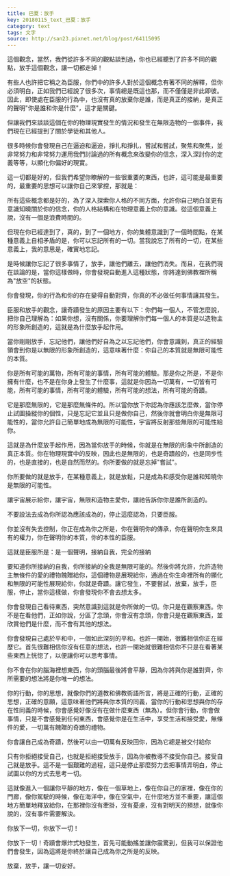 ```yaml
---
title: 巴夏：放手
key: 20180115_text_巴夏：放手
category: text
tags: 文字
source: http://san23.pixnet.net/blog/post/64115095
---
```


這個觀念，當然，我們從許多不同的觀點談到過，你也已經聽到了許多不同的觀點，放手這個觀念，讓一切都走掉！

有些人也許把它稱之為臣服，你們中的許多人對於這個概念有著不同的解釋，但你必須明白，正如我們已經說了很多次，事情總是既這也那，而不僅僅是非此即彼。因此，即使處在臣服的行為中，也沒有真的放棄你是誰，而是真正的接納，是真正的聲明"你是誰和你是什麼"，這才是關鍵。

但讓我們來談談這個在你的物理現實發生的情況和發生在無限造物的一個事件，我們現在已經提到了關於學徒和其他人。

很多時候你會發現自己在逼迫和逼迫，掙扎和掙扎，嘗試和嘗試，聚焦和聚焦，並非常努力和非常努力運用我們討論過的所有概念來改變你的信念，深入深討你的定義等等，以顯化你偏好的現實。

這一切都是好的，但我們希望你瞭解的一些很重要的東西，也許，這可能是最重要的，最重要的思想可以讓你自己來掌控，那就是：

所有這些概念都是好的，為了深入探索你人格的不同方面，允許你自己明白並更有意識知曉關於你的信念，你的人格結構和在物理意義上你的意識。從這個意義上說，沒有一個是浪費時間的。

但現在你已經達到了，真的，到了一個地方，你的集體意識到了一個時間點，在某種意義上自相矛盾的是，你可以忘記所有的一切。當我說忘了所有的一切，在某些意義上，我的意思是，確實地忘記。

是時候讓你忘記了很多事情了，放手，讓他們離去，讓他們消失。而且，在我們現在談論的是，當你這樣做時，你會發現自動進入這種狀態，你將達到佛教裡所稱為"放空"的狀態。

你會發現，你的行為和你的存在變得自動對齊，你真的不必做任何事情讓其發生。

臣服和放手的觀念，讓奇蹟發生的原因主要有以下：你們每一個人，不管怎麼說，把你自己理解為：如果你想，沒有關係，你要理解你們每一個人的本質是以造物主的形象所創造的，這就是為什麼放手起作用。

當你剛剛放手，忘記他們，讓他們好自為之以忘記他們，你會意識到，真正的經驗領會到你是以無限的形象所創造的，這意味著什麼：你自己的本質就是無限可能性的本質。

你是所有可能的萬物，所有可能的事情，所有可能的體驗。那是你之所是，不是你擁有什麼，也不是在你身上發生了什麼事，這就是你因為一切萬有，一切皆有可能，所有可能的事情，所有可能的體驗，所有可能的想法，所有可能的奇蹟。

它是那麼無限的，它是那麼無條件的。所以當你放下你認為你應該怎麼做，當你停止試圖操縱你的個性，只是忘記它並且只是做你自己，然後你就會明白你是無限可能性的，當你允許自己簡單地成為無限的可能性，宇宙將反射那些無限的可能性給你。

這就是為什麼放手起作用，因為當你放手的時候，你就是在無限的形象中所創造的真正本質。你在物理現實中的反映，因此也是無限的，也是奇蹟般的，也是同步性的，也是直接的，也是自然而然的。你所要做的就是忘掉"嘗試"。

你所要做的就是放手，在某種意義上，就是放鬆，只是成為和感受你是誰和知曉你是無限的可能性。

讓宇宙展示給你，讓宇宙，無限和造物主愛你，讓祂告訴你你是誰所創造的。

不要設法去成為你所認為應該成為的，停止這麼認為，只要臣服。

你並沒有失去控制，你正在成為你之所是，你在聲明你的傳承，你在聲明你生來具有的權力，你在聲明你的本質，你的本性的臣服。

這就是臣服所是：是一個聲明，接納自我，完全的接納

要知道你所接納的自我，你所接納的全我是無限可能的。然後你將允許，允許造物主無條件的愛的禮物餽贈給你，這個禮物是展現給你，通過在你生命裡所有的顯化和無限的可能性展現給你，你就是奇蹟。讓它發生，不要嘗試，放棄，放手，臣服，停止，當你這樣做，你會發現你不會去想太多。

你會發現自己看待東西，突然意識到這就是你所做的一切。你只是在觀察東西。你不是在看他們，正如你說，分區了念頭，你會沒有念頭，你會只是在觀察東西，並欣賞他們是什麼，而不會有其他的想法。

你會發現自己處於平和中，一個如此深刻的平和。也許一開始，很難相信你正在經歷它。首先很難相信你沒有任意的想法，也許一開始就很難相信你不只是在看著某些東西上恍惚了，以便讓你可以思考事情。

你不會在你的腦海裡想東西，你的頭腦最後將會平靜，因為你將與你是誰對齊，你所需要的想法將是你唯一的想法。

你的行動，你的思想，就像你們的道教和佛教術語所言，將是正確的行動，正確的思想，正確的意願，這意味著他們將與你本質的同義，當你的行動和思想與你的存在性同義的時候，你會感覺好像沒有在做什麼東西（無為）。但你會行動，你會做事情，只是不會感覺到任何東西，會感覺你是在生活中，享受生活和接受愛，無條件的愛，一切萬有餽贈的奇蹟的禮物。

你會讓自己成為奇蹟，然後可以由一切萬有反映回你，因為它總是被交付給你

只有你拒絕接受自己，也就是拒絕接受放手，因為你被教導不接受你自己。接受自己就是放手。這不是一個艱難的過程，這只是停止那麼努力去把事情弄明白，停止試圖以你的方式去思考一切。

這就像進入一個讓你平靜的地方，像在一個草地上，像在你自己的家裡，像在你的門廊，像你駕駛的時候，像在海洋中，像在空氣中，在什麼地方並不重要，讓這個地方簡單地釋放給你，在那裡你沒有牽掛，沒有憂慮，沒有對明天的預想，就像你說的，沒有事件需要解決。

你放下一切，你放下一切！

你放下一切！奇蹟會爆炸式地發生，首先可能動搖並讓你震驚到，但我可以保證他們會發生，因為這將是你終於讓自己成為你之所是的反映。

放棄，放手，讓一切安好。
